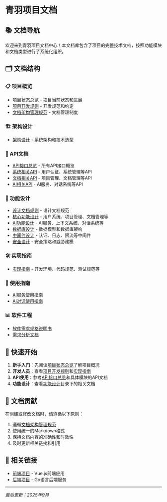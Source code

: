# 青羽项目文档

## 📚 文档导航

欢迎来到青羽项目文档中心！本文档库包含了项目的完整技术文档，按照功能模块和文档类型进行了系统化组织。

## 🗂️ 文档结构

### 📋 项目概览
- [项目状态总览](./PROJECT_STATUS.md) - 项目当前状态和进展
- [项目开发规则](项目开发规则.md) - 开发规范和约定
- [文档架构管理规范](./文档架构管理规范.md) - 文档管理制度

### 🏗️ 架构设计
- [架构设计](./architecture/) - 系统架构和技术选型

### 🔌 API文档
- [API接口总览](./api/API接口总览.md) - 所有API接口概览
- [系统相关API](./api/system/) - 用户认证、系统管理等API
- [文档相关API](./api/document/) - 项目管理、文档管理等API
- [AI相关API](./api/ai/) - AI服务、对话系统等API

### 🎨 功能设计
- [设计文档规则](./design/设计文档规则.md) - 设计文档规范
- [核心功能设计](./design/core/) - 用户系统、项目管理、文档管理等
- [AI功能设计](./design/ai/) - AI服务、上下文系统、对话系统等
- [数据库设计](./design/database/) - 数据模型和数据库架构
- [中间件设计](./design/middleware/) - 认证、日志、限流等中间件
- [安全设计](./design/security/) - 安全策略和威胁建模

### 🛠️ 实现指南
- [实现指南](./implementation/) - 开发环境、代码规范、测试规范等

### 📖 使用指南
- [AI服务使用指南](./usage/AI_Service_Usage_Guide.md)
- [AI对话使用指南](./usage/AI_Chat_Usage_Guide.md)

### 📊 软件工程
- [软件需求规格说明书](./engineering/软件需求规格说明书(SRS).md)
- [需求分析文档](./engineering/需求分析文档.md)

## 🚀 快速开始

1. **新手入门**：先阅读[项目状态总览](./PROJECT_STATUS.md)了解项目概况
2. **开发人员**：查看[项目开发规则](项目开发规则.md)和[实现指南](./implementation/)
3. **API使用**：参考[API接口总览](./api/API接口总览.md)和具体模块的API文档
4. **功能设计**：查看[功能设计](./design/)目录下的相关文档

## 📝 文档贡献

在创建或修改文档时，请遵循以下原则：

1. 遵循[文档架构管理规范](./文档架构管理规范.md)
2. 使用统一的Markdown格式
3. 保持文档内容的准确性和时效性
4. 及时更新相关链接和引用

## 🔗 相关链接

- [前端项目](../Qingyu/) - Vue.js前端应用
- [后端项目](../) - Go语言后端服务

---

*最后更新：2025年9月*